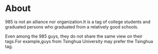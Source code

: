 # About
985 is not an alliance nor organization.It is a tag of college students and graduated persons who graduated from a relatively good schools.

Even among the 985 guys, they do not share the same view on their tags.For example,guys from Tsinghua University may prefer the Tsinghua tag.